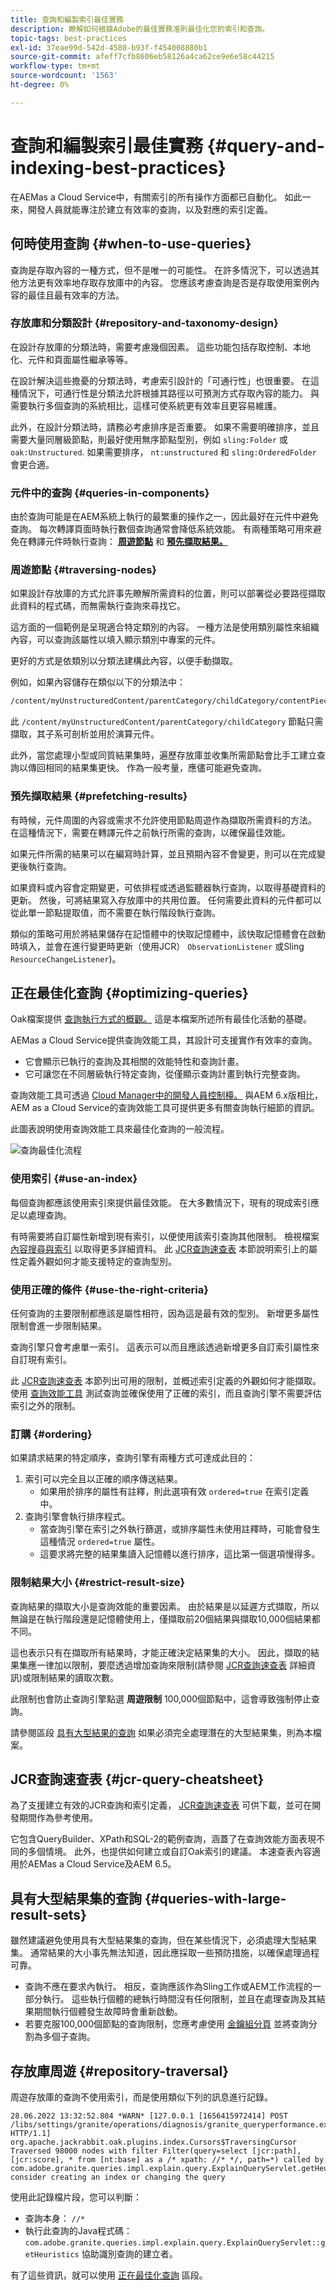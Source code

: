 ```yaml
---
title: 查詢和編製索引最佳實務
description: 瞭解如何根據Adobe的最佳實務准則最佳化您的索引和查詢。
topic-tags: best-practices
exl-id: 37eae99d-542d-4580-b93f-f454008880b1
source-git-commit: afeff7cfb8606eb58126a4ca62ce9e6e58c44215
workflow-type: tm+mt
source-wordcount: '1563'
ht-degree: 0%

---
```


# 查詢和編製索引最佳實務 {#query-and-indexing-best-practices}

在AEMas a Cloud Service中，有關索引的所有操作方面都已自動化。 如此一來，開發人員就能專注於建立有效率的查詢，以及對應的索引定義。

## 何時使用查詢 {#when-to-use-queries}

查詢是存取內容的一種方式，但不是唯一的可能性。 在許多情況下，可以透過其他方法更有效率地存取存放庫中的內容。 您應該考慮查詢是否是存取使用案例內容的最佳且最有效率的方法。

### 存放庫和分類設計 {#repository-and-taxonomy-design}

在設計存放庫的分類法時，需要考慮幾個因素。 這些功能包括存取控制、本地化、元件和頁面屬性繼承等等。

在設計解決這些擔憂的分類法時，考慮索引設計的「可通行性」也很重要。 在這種情況下，可通行性是分類法允許根據其路徑以可預測方式存取內容的能力。 與需要執行多個查詢的系統相比，這樣可使系統更有效率且更容易維護。

此外，在設計分類法時，請務必考慮排序是否重要。 如果不需要明確排序，並且需要大量同層級節點，則最好使用無序節點型別，例如 `sling:Folder` 或 `oak:Unstructured`. 如果需要排序， `nt:unstructured` 和 `sling:OrderedFolder` 會更合適。

### 元件中的查詢 {#queries-in-components}

由於查詢可能是在AEM系統上執行的最繁重的操作之一，因此最好在元件中避免查詢。 每次轉譯頁面時執行數個查詢通常會降低系統效能。 有兩種策略可用來避免在轉譯元件時執行查詢： **[周遊節點](#traversing-nodes)** 和 **[預先擷取結果。](#prefetching-results)**

### 周遊節點 {#traversing-nodes}

如果設計存放庫的方式允許事先瞭解所需資料的位置，則可以部署從必要路徑擷取此資料的程式碼，而無需執行查詢來尋找它。

這方面的一個範例是呈現適合特定類別的內容。 一種方法是使用類別屬性來組織內容，可以查詢該屬性以填入顯示類別中專案的元件。

更好的方式是依類別以分類法建構此內容，以便手動擷取。

例如，如果內容儲存在類似以下的分類法中：

```xml
/content/myUnstructuredContent/parentCategory/childCategory/contentPiece
```

此 `/content/myUnstructuredContent/parentCategory/childCategory` 節點只需擷取，其子系可剖析並用於演算元件。

此外，當您處理小型或同質結果集時，遍歷存放庫並收集所需節點會比手工建立查詢以傳回相同的結果集更快。 作為一般考量，應儘可能避免查詢。

### 預先擷取結果 {#prefetching-results}

有時候，元件周圍的內容或需求不允許使用節點周遊作為擷取所需資料的方法。 在這種情況下，需要在轉譯元件之前執行所需的查詢，以確保最佳效能。

如果元件所需的結果可以在編寫時計算，並且預期內容不會變更，則可以在完成變更後執行查詢。

如果資料或內容會定期變更，可依排程或透過監聽器執行查詢，以取得基礎資料的更新。 然後，可將結果寫入存放庫中的共用位置。 任何需要此資料的元件都可以從此單一節點提取值，而不需要在執行階段執行查詢。

類似的策略可用於將結果儲存在記憶體中的快取記憶體中，該快取記憶體會在啟動時填入，並會在進行變更時更新（使用JCR） `ObservationListener` 或Sling `ResourceChangeListener`)。

## 正在最佳化查詢 {#optimizing-queries}

Oak檔案提供 [查詢執行方式的概觀。](https://jackrabbit.apache.org/oak/docs/query/query-engine.html#query-processing) 這是本檔案所述所有最佳化活動的基礎。

AEMas a Cloud Service提供查詢效能工具，其設計可支援實作有效率的查詢。

* 它會顯示已執行的查詢及其相關的效能特性和查詢計畫。
* 它可讓您在不同層級執行特定查詢，從僅顯示查詢計畫到執行完整查詢。

查詢效能工具可透過 [Cloud Manager中的開發人員控制檯。](https://experienceleague.adobe.com/docs/experience-manager-learn/cloud-service/debugging/debugging-aem-as-a-cloud-service/developer-console.html#queries) 與AEM 6.x版相比，AEM as a Cloud Service的查詢效能工具可提供更多有關查詢執行細節的資訊。

此圖表說明使用查詢效能工具來最佳化查詢的一般流程。

![查詢最佳化流程](assets/query-optimization-flow.png)

### 使用索引 {#use-an-index}

每個查詢都應該使用索引來提供最佳效能。 在大多數情況下，現有的現成索引應足以處理查詢。

有時需要將自訂屬性新增到現有索引，以便使用該索引查詢其他限制。 檢視檔案 [內容搜尋與索引](/help/operations/indexing.md#changing-an-index) 以取得更多詳細資料。 此 [JCR查詢速查表](#jcr-query-cheatsheet) 本節說明索引上的屬性定義外觀如何才能支援特定的查詢型別。

### 使用正確的條件 {#use-the-right-criteria}

任何查詢的主要限制都應該是屬性相符，因為這是最有效的型別。 新增更多屬性限制會進一步限制結果。

查詢引擎只會考慮單一索引。 這表示可以而且應該透過新增更多自訂索引屬性來自訂現有索引。

此 [JCR查詢速查表](#jcr-query-cheatsheet) 本節列出可用的限制，並概述索引定義的外觀如何才能擷取。 使用 [查詢效能工具](#query-performance-tool) 測試查詢並確保使用了正確的索引，而且查詢引擎不需要評估索引之外的限制。

### 訂購 {#ordering}

如果請求結果的特定順序，查詢引擎有兩種方式可達成此目的：

1. 索引可以完全且以正確的順序傳送結果。
   * 如果用於排序的屬性有註釋，則此選項有效 `ordered=true` 在索引定義中。
1. 查詢引擎會執行排序程式。
   * 當查詢引擎在索引之外執行篩選，或排序屬性未使用註釋時，可能會發生這種情況 `ordered=true` 屬性。
   * 這要求將完整的結果集讀入記憶體以進行排序，這比第一個選項慢得多。

### 限制結果大小 {#restrict-result-size}

查詢結果的擷取大小是查詢效能的重要因素。 由於結果是以延遲方式擷取，所以無論是在執行階段還是記憶體使用上，僅擷取前20個結果與擷取10,000個結果都不同。

這也表示只有在擷取所有結果時，才能正確決定結果集的大小。 因此，擷取的結果集應一律加以限制，要麼透過增加查詢來限制(請參閱 [JCR查詢速查表](#jcr-query-cheatsheet) 詳細資訊)或限制結果的讀取次數。

此限制也會防止查詢引擎點選 **周遊限制** 100,000個節點中，這會導致強制停止查詢。

請參閱區段 [具有大型結果的查詢](#queries-with-large-result-sets) 如果必須完全處理潛在的大型結果集，則為本檔案。

## JCR查詢速查表 {#jcr-query-cheatsheet}

為了支援建立有效的JCR查詢和索引定義， [JCR查詢速查表](https://experienceleague.adobe.com/docs/experience-manager-65/deploying/practices/best-practices-for-queries-and-indexing.html#jcrquerycheatsheet) 可供下載，並可在開發期間作為參考使用。

它包含QueryBuilder、XPath和SQL-2的範例查詢，涵蓋了在查詢效能方面表現不同的多個情境。 此外，也提供如何建立或自訂Oak索引的建議。 本速查表內容適用於AEMas a Cloud Service及AEM 6.5。

## 具有大型結果集的查詢 {#queries-with-large-result-sets}

雖然建議避免使用具有大型結果集的查詢，但在某些情況下，必須處理大型結果集。 通常結果的大小事先無法知道，因此應採取一些預防措施，以確保處理過程可靠。

* 查詢不應在要求內執行。 相反，查詢應該作為Sling工作或AEM工作流程的一部分執行。 這些執行個體的總執行時間沒有任何限制，並且在處理查詢及其結果期間執行個體發生故障時會重新啟動。
* 若要克服100,000個節點的查詢限制，您應考慮使用 [金鑰組分頁](https://jackrabbit.apache.org/oak/docs/query/query-engine.html#Keyset_Pagination) 並將查詢分割為多個子查詢。

## 存放庫周遊 {#repository-traversal}

周遊存放庫的查詢不使用索引，而是使用類似下列的訊息進行記錄。

```text
28.06.2022 13:32:52.804 *WARN* [127.0.0.1 [1656415972414] POST /libs/settings/granite/operations/diagnosis/granite_queryperformance.explain.json HTTP/1.1] org.apache.jackrabbit.oak.plugins.index.Cursors$TraversingCursor Traversed 98000 nodes with filter Filter(query=select [jcr:path], [jcr:score], * from [nt:base] as a /* xpath: //* */, path=*) called by com.adobe.granite.queries.impl.explain.query.ExplainQueryServlet.getHeuristics; consider creating an index or changing the query
```

使用此記錄檔片段，您可以判斷：

* 查詢本身： `//*`
* 執行此查詢的Java程式碼： `com.adobe.granite.queries.impl.explain.query.ExplainQueryServlet::getHeuristics` 協助識別查詢的建立者。

有了這些資訊，就可以使用 [正在最佳化查詢](#optimizing-queries) 區段。
